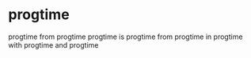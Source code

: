 # progtime
progtime from progtime
progtime is progtime from progtime in progtime with progtime and progtime

